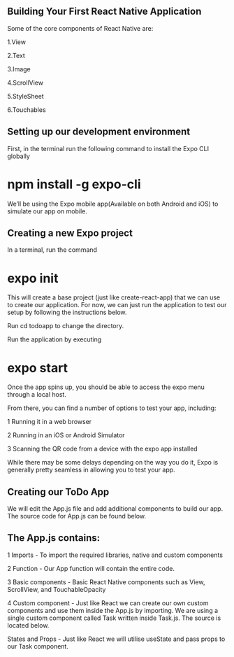 ## Building Your First React Native Application 

Some of the core components of React Native are:

1.View

2.Text

3.Image

4.ScrollView

5.StyleSheet

6.Touchables

## Setting up our development environment
First, in the terminal run the following command to install the Expo CLI globally
# npm install -g expo-cli

We’ll be using the Expo mobile app(Available on both Android and iOS) to simulate our app on mobile.

## Creating a new Expo project
In a terminal, run the command
# expo init <project name>

This will create a base project (just like create-react-app) that we can use to create our application. For now, we can just run the application to test our setup by following the instructions below.

Run cd todoapp to change the directory.

Run the application by executing

# expo start

Once the app spins up, you should be able to access the expo menu through a local host.

From there, you can find a number of options to test your app, including:

1 Running it in a web browser

2 Running in an iOS or Android Simulator

3 Scanning the QR code from a device with the expo app installed

While there may be some delays depending on the way you do it, Expo is generally pretty seamless in allowing you to test your app.

## Creating our ToDo App
We will edit the App.js file and add additional components to build our app. The source code for App.js can be found below.

## The App.js contains:

1 Imports - To import the required libraries, native and custom components

2 Function - Our App function will contain the entire code.

3 Basic components - Basic React Native components such as View, ScrollView, and TouchableOpacity

4 Custom component - Just like React we can create our own custom components and use them inside the App.js by importing. We are using a single custom component called Task written inside Task.js. The source is located below.

States and Props - Just like React we will utilise useState and pass props to our Task component.




